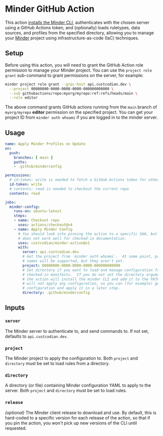 # Minder GitHub Action

This action [installs the Minder CLI](https://mindersec.github.io/getting_started/install_cli), authenticates with the chosen server using a GitHub Actions token, and (optionally) loads ruletypes, data sources, and profiles from the specified directory, allowing you to manage your [Minder](https://mindersec.github.io) project using infrastructure-as-code (IaC) techniques.

## Setup

Before using this action, you will need to grant the GitHub Action role permission to manage your Minder project.  You can use the `project role grant` sub-command to grant permissions on the server, for example:

```bash
minder project role grant --grpc-host api.custcodian.dev \
  --project 00000000-0000-0000-0000-000000000000 \
  --sub githubactions/repo:myorg/myrepo:ref:refs/heads/main \
  --role editor
```

The above command grants GitHub actions running from the `main` branch of `myorg/myrepo` **editor** permission on the specified project.  You can get your project ID from `minder auth whoami` if you are logged in to the minder server.

## Usage

```yaml
name: Apply Minder Profiles on Update
on:
  push:
    branches: [ main ]
    paths:
    - .github/minderconfig

permissions:
  # id-token: write is needed to fetch a GitHub Actions token for other services
  id-token: write
  # contents: read is needed to checkout the current repo
  contents: read

jobs:
  minder-config:
    runs-on: ubuntu-latest
    steps:
    - name: Checkout repo
      uses: actions/checkout@v4
    - name: Apply Minder Config
      # You should look into pinning the action to a specific SHA, but that
      # does not work well for checked-in documentation.
      uses: custcodian/minder-action@v1
      with:
        server: api.custcodian.dev
        # Get the project from `minder auth whoami`.  At some point, project
        # names will be supported, but they aren't yet.
        project: 00000000-0000-0000-0000-000000000000
        # Set directory if you want to load and manage configuration from
        # checked-in manifests.  If you do not set the directory argument,
        # the action will install the minder CLI and add it to the PATH, but
        # will not apply any configuration, so you can (for example) generate
        # configuration and apply it in a later step.
        directory: .github/minderconfig
```

## Inputs

### `server`

The Minder server to authenticate to, and send commands to.  If not set, defaults to `api.custcodian.dev`.

### `project`

The Minder project to apply the configuration to.  Both `project` and `directory` must be set to load rules from a directory.

### `directory`

A directory (or file) containing Minder configuration YAML to apply to the server.  Both `project` and `directory` must be set to load rules.

### `release`

_(optional)_ The Minder client release to download and use.  By default, this is hard-coded to a specific version for each release of the action, so that if you pin the action, you won't pick up new versions of the CLI until requested.